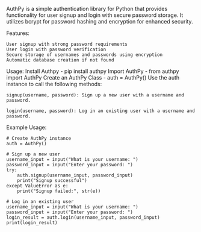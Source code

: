 AuthPy is a simple authentication library for Python that provides functionality for user signup and login with secure password storage. 
It utilizes bcrypt for password hashing and encryption for enhanced security.

Features:

	User signup with strong password requirements
	User login with password verification
	Secure storage of usernames and passwords using encryption
	Automatic database creation if not found
Usage:
	Install Authpy - pip install authpy
	Import AuthPy -  from authpy import AuthPy
	Create an AuthPy Class - auth = AuthPy()
	Use the auth instance to call the following methods:
	
	signup(username, password): Sign up a new user with a username and password. 
		
	login(username, password): Log in an existing user with a username and password. 

Example Usage:

	# Create AuthPy instance
	auth = AuthPy()

	# Sign up a new user
	username_input = input("What is your username: ")
	password_input = input("Enter your password: ")
	try:
    	auth.signup(username_input, password_input)
    	print("Signup successful")
	except ValueError as e:
    	print("Signup failed:", str(e))

	# Log in an existing user
	username_input = input("What is your username: ")
	password_input = input("Enter your password: ")
	login_result = auth.login(username_input, password_input)
	print(login_result)
